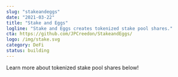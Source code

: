 ```yaml
---
slug: "stakeandeggs"
date: "2021-03-22"
title: "Stake and Eggs"
logline: "Stake and Eggs creates tokenized stake pool shares."
cta: https://github.com/JPCreedon/StakeandEggs/
logo: /img/stake.svg
category: DeFi
status: building
---
```


Learn more about tokenized stake pool shares below!
